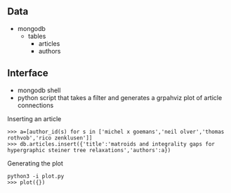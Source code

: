 
## Data

 * mongodb
   * tables
     * articles
     * authors

## Interface

 * mongodb shell
 * python script that takes a filter and generates a grpahviz plot of article connections

Inserting an article

    >>> a=[author_id(s) for s in ['michel x goemans','neil olver','thomas rothvob','rico zenklusen']]
    >>> db.articles.insert({'title':'matroids and integrality gaps for hypergraphic steiner tree relaxations','authors':a})

Generating the plot

    python3 -i plot.py
    >>> plot({})

